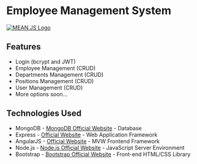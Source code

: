 # Employee Management System

[![MEAN.JS Logo](http://meanjs.org/img/logo-small.png)](http://meanjs.org/)

## Features
* Login (bcrypt and JWT)
* Employee Management (CRUD)
* Departments Management (CRUD)
* Positions Management (CRUD)
* User Management (CRUD)
* More options soon...

## Technologies Used
* MongoDB - [MongoDB Official Website](http://mongodb.org/) - Database
* Express - [Official Website](http://expressjs.com/) - Web Application Framework
* AngularJS - [Official Website](http://angularjs.org/) - MVW Frontend Framework
* Node.js - [Node.js Official Website](http://nodejs.org/) - JavaScript Server Environment
* Bootstrap - [Bootstrap Official Website](http://getbootstrap.com/) - Front-end HTML/CSS Library
